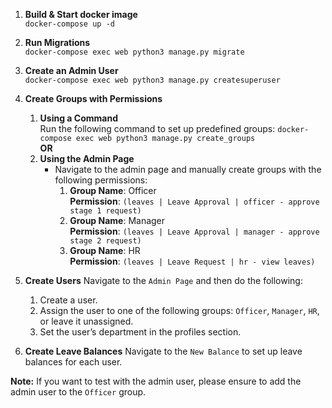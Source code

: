 
1. **Build & Start docker image**  
    `docker-compose up -d`  

3. **Run Migrations**  
	`docker-compose exec web python3 manage.py migrate`  

4. **Create an Admin User**  
	`docker-compose exec web python3 manage.py createsuperuser`  

5. **Create Groups with Permissions**  
    1. **Using a Command**  
        Run the following command to set up predefined groups:
        `docker-compose exec web python3 manage.py create_groups`  
	**OR**  
    2. **Using the Admin Page**  
        - Navigate to the admin page and manually create groups with the following permissions:  
            1. **Group Name**: Officer  
                **Permission**: `(leaves | Leave Approval | officer - approve stage 1 request)`  
            2. **Group Name**: Manager  
                **Permission**: `(leaves | Leave Approval | manager - approve stage 2 request)`  
            3. **Group Name**: HR  
                **Permission**: `(leaves | Leave Request | hr - view leaves)`  

6. **Create Users**
	Navigate to the `Admin Page` and then do the following:
    1. Create a user.
    2. Assign the user to one of the following groups: `Officer`, `Manager`, `HR`, or leave it unassigned.
    3. Set the user’s department in the profiles section.

7. **Create Leave Balances**
	Navigate to the `New Balance` to set up leave balances for each user.


**Note:**
If you want to test with the admin user, please ensure to add the admin user to the `Officer` group.